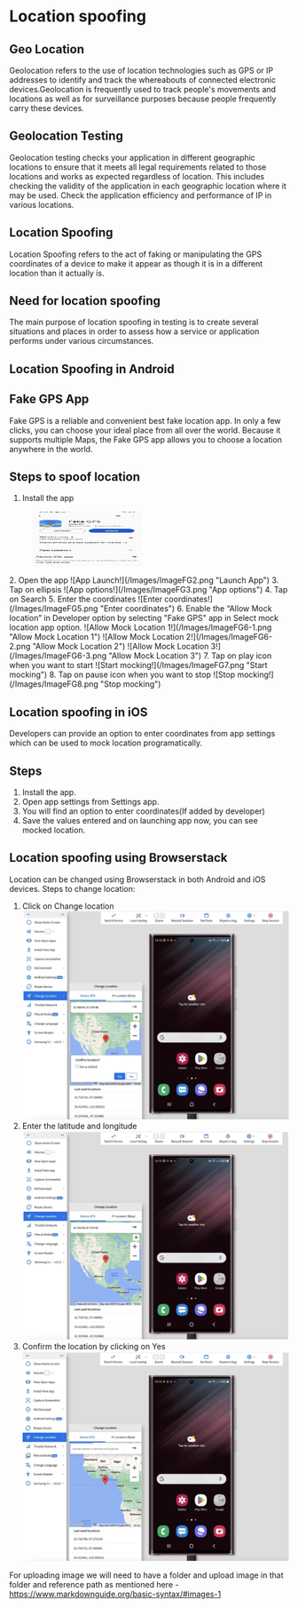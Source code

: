# Location spoofing

## Geo Location
Geolocation refers to the use of location technologies such as GPS or IP addresses to identify and track the whereabouts of connected electronic devices.Geolocation is frequently used to track people's movements and locations as well as for surveillance purposes because people frequently carry these devices.

## Geolocation Testing
Geolocation testing checks your application in different geographic locations to ensure that it meets all  legal requirements related to those locations and  works as expected regardless of location. This includes checking the validity of the application in each geographic location where it may be used. Check the application  efficiency and performance of IP in various locations.

## Location Spoofing
Location Spoofing refers to the act of faking or manipulating the GPS coordinates of a device to make it appear as though it is in a different location than it actually is.

## Need for location spoofing
The main purpose of location spoofing in testing is to create several situations and places in order to assess how a service or application performs under various circumstances.

## Location Spoofing in Android
## Fake GPS App
Fake GPS is a reliable and convenient best fake location app. In only a few clicks, you can choose your ideal place from all over the world. Because it supports multiple Maps, the Fake GPS app allows you to choose a location anywhere in the world. 

## Steps to spoof location
1. Install the app
<figure>
    <img src="/Images/ImageFG1.png" width="200" height="100"
         alt="App Installation">
</figure>
2. Open the app
![App Launch!](/Images/ImageFG2.png "Launch App")
3. Tap on ellipsis
![App options!](/Images/ImageFG3.png "App options")
4. Tap on Search
5. Enter the coordinates
![Enter coordinates!](/Images/ImageFG5.png "Enter coordinates")
6. Enable the “Allow Mock location” in Developer option by selecting "Fake GPS" app in Select mock location app option.
![Allow Mock Location 1!](/Images/ImageFG6-1.png "Allow Mock Location 1")
![Allow Mock Location 2!](/Images/ImageFG6-2.png "Allow Mock Location 2")
![Allow Mock Location 3!](/Images/ImageFG6-3.png "Allow Mock Location 3")
7. Tap on play icon when you want to start
![Start mocking!](/Images/ImageFG7.png "Start mocking")
8. Tap on pause icon when you want to stop
![Stop mocking!](/Images/ImageFG8.png "Stop mocking")

## Location spoofing in iOS
Developers can provide an option to enter coordinates from app settings which can be used to mock location programatically.
## Steps
1. Install the app.
2. Open app settings from Settings app.
3. You will find an option to enter coordinates(If added by developer)
4. Save the values entered and on launching app now, you can see mocked location. 

## Location spoofing using Browserstack
Location can be changed using Browserstack in both Android and iOS devices.
Steps to change location:
1. Click on Change location
![Browserstack 1!](/Images/ImageBS1.png "Browserstack 1")
2. Enter the latitude and longitude
![Browserstack 2!](/Images/ImageBS2.png "Browserstack 2")
3. Confirm the location by clicking on Yes
![Browserstack 3!](/Images/ImageBS3.png "Browserstack 3")

For uploading image we will need to have a folder and upload image in that folder and reference path as mentioned here - https://www.markdownguide.org/basic-syntax/#images-1
